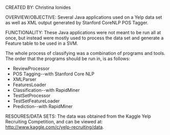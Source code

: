 CREATED BY: Christina Ionides

OVERVIEW/OBJECTIVE: Several Java applications used on a Yelp data set as well as XML output generated by Stanford CoreNLP POS Tagger.

FUNCTIONALITY: These Java applications were not meant to be run all at once, but instead were mostly used to process the data set and generate a Feature table
to be used in a SVM.

The whole process of classifying was a combination of programs and tools.  The order that the programs should be run in, is as follows:

* ReviewProcessor
* POS Tagging--with Stanford Core NLP
* XMLParser
* FeaturesLoader
* Classification--with RapidMiner
* TestSetProcessor
* TestSetFeatureLoader
* Prediction--with RapidMiner

RESOURES/DATA SETS: The data was obtained from the Kaggle Yelp Recruiting Competition, and can be viewed
at: http://www.kaggle.com/c/yelp-recruiting/data.
